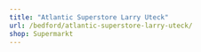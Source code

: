 ```yaml
---
title: "Atlantic Superstore Larry Uteck"
url: /bedford/atlantic-superstore-larry-uteck/
shop: Supermarkt
---
```

